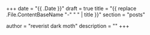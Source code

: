 +++
date = "{{ .Date }}"
draft = true
title = "{{ replace .File.ContentBaseName "-" " " | title }}"
section = "posts"

author = "reverist dark moth"
description = ""
+++
